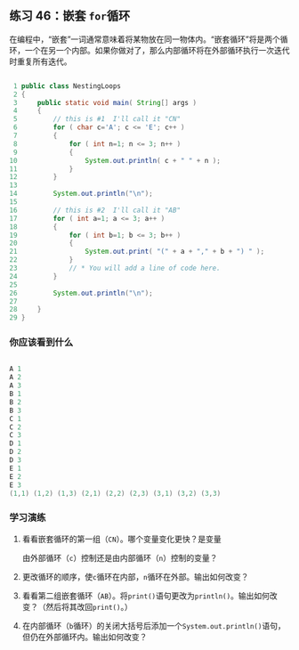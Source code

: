 ## 练习 46：嵌套 `for`循环

在编程中，“嵌套”一词通常意味着将某物放在同一物体内。“嵌套循环”将是两个循环，一个在另一个内部。如果你做对了，那么内部循环将在外部循环执行一次迭代时重复所有迭代。


```java

 1 public class NestingLoops
 2 {
 3     public static void main( String[] args )
 4     {
 5         // this is #1 ­ I'll call it "CN"
 6         for ( char c='A'; c <= 'E'; c++ )
 7         {
 8             for ( int n=1; n <= 3; n++ )
 9             {
10                 System.out.println( c + " " + n );
11             }
12         }
13 
14         System.out.println("\n");
15 
16         // this is #2 ­ I'll call it "AB"
17         for ( int a=1; a <= 3; a++ )
18         {
19             for ( int b=1; b <= 3; b++ )
20             {
21                 System.out.print( "(" + a + "," + b + ") " );
22             }
23             // * You will add a line of code here.
24         }
25 
26         System.out.println("\n");
27 
28     }
29 }
```


### 你应该看到什么

```java

A 1
A 2
A 3
B 1
B 2
B 3
C 1
C 2
C 3
D 1
D 2
D 3
E 1
E 2
E 3
(1,1) (1,2) (1,3) (2,1) (2,2) (2,3) (3,1) (3,2) (3,3) 
```

### 学习演练

1.  看看嵌套循环的第一组（`CN`）。哪个变量变化更快？是变量

    由外部循环（`c`）控制还是由内部循环（`n`）控制的变量？

1.  更改循环的顺序，使`c`循环在内部，`n`循环在外部。输出如何改变？

1.  看看第二组嵌套循环（`AB`）。将`print()`语句更改为`println()`。输出如何改变？（然后将其改回`print()`。）

1.  在内部循环（`b`循环）的关闭大括号后添加一个`System.out.println()`语句，但仍在外部循环内。输出如何改变？


